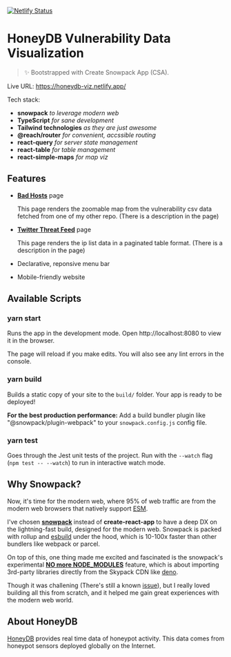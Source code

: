 [![Netlify Status](https://api.netlify.com/api/v1/badges/c92a5be9-49bb-4faa-8e95-46e6b92389e9/deploy-status)](https://app.netlify.com/sites/abuseip-viz/deploys)

# HoneyDB Vulnerability Data Visualization

> ✨ Bootstrapped with Create Snowpack App (CSA).

Live URL: https://honeydb-viz.netlify.app/

Tech stack:

- **snowpack** _to leverage modern web_
- **TypeScript** _for sane development_
- **Tailwind technologies** _as they are just awesome_
- **@reach/router** _for convenient, accssible routing_
- **react-query** _for server state management_
- **react-table** _for table management_
- **react-simple-maps** _for map viz_

## Features

- [**Bad Hosts**](https://honeydb-viz.netlify.app/bad-hosts) page

  This page renders the zoomable map from the vulnerability csv data fetched from one of my other repo. (There is a description in the page)

- [**Twitter Threat Feed**](https://honeydb-viz.netlify.app/twitter-threats) page

  This page renders the ip list data in a paginated table format. (There is a description in the page)
  
- Declarative, reponsive menu bar

- Mobile-friendly website


## Available Scripts

### yarn start

Runs the app in the development mode.
Open http://localhost:8080 to view it in the browser.

The page will reload if you make edits.
You will also see any lint errors in the console.

### yarn build

Builds a static copy of your site to the `build/` folder.
Your app is ready to be deployed!

**For the best production performance:** Add a build bundler plugin like "@snowpack/plugin-webpack" to your `snowpack.config.js` config file.

### yarn test

Goes through the Jest unit tests of the project.
Run with the `--watch` flag (`npm test -- --watch`) to run in interactive watch mode.


## Why Snowpack?

Now, it's time for the modern web, where 95% of web traffic are from the modern web browsers that natively support [ESM](https://developer.mozilla.org/en-US/docs/Web/JavaScript/Guide/Modules).

I've chosen [**snowpack**](https://www.snowpack.dev/) instead of **create-react-app** to have a deep DX on the lightning-fast build, designed for the modern web. Snowpack is packed with rollup and [esbuild](https://github.com/evanw/esbuild) under the hood, which is 10-100x faster than other bundlers like webpack or parcel. 

On top of this, one thing made me excited and fascinated is the snowpack's experimental [**NO more NODE_MODULES**](https://www.snowpack.dev/posts/2020-12-03-snowpack-3-release-candidate) feature, which is about importing 3rd-party libraries directly from the Skypack CDN like [deno](https://deno.land/manual/linking_to_external_code).

Though it was challening (There's still a known [issue](https://github.com/anthowen/abuseip-viz/blob/main/src/utils/const.ts#L2)), but I really loved building all this from scratch, and it helped me gain great experiences with the modern web world.

## About HoneyDB

[HoneyDB](https://honeydb.io/about) provides real time data of honeypot activity. This data comes from honeypot sensors deployed globally on the Internet.


